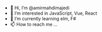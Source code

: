 - 👋 Hi, I’m @amirmahdimajedi
- 👀 I’m interested in JavaScript, Vue, React
- 🌱 I’m currently learning elm, F#
- 📫 How to reach me ...

<!---
amirmahdimajedi/amirmahdimajedi is a ✨ special ✨ repository because its `README.md` (this file) appears on your GitHub profile.
You can click the Preview link to take a look at your changes.
--->
